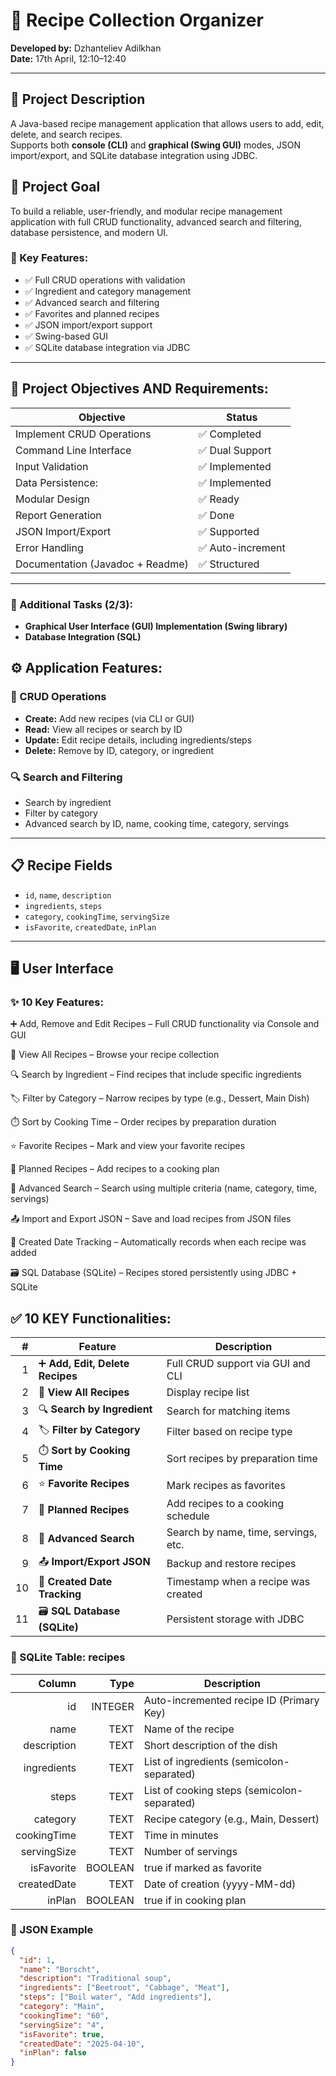 # 🍲 Recipe Collection Organizer

**Developed by:** Dzhanteliev Adilkhan  
**Date:** 17th April, 12:10–12:40  

---

## 📘 Project Description

A Java-based recipe management application that allows users to add, edit, delete, and search recipes.  
Supports both **console (CLI)** and **graphical (Swing GUI)** modes, JSON import/export, and SQLite database integration using JDBC.

## 🎯 Project Goal  
To build a reliable, user-friendly, and modular recipe management application with full CRUD functionality,
advanced search and filtering, database persistence, and modern UI.

### 🧾 Key Features:
- ✅ Full CRUD operations with validation
- ✅ Ingredient and category management
- ✅ Advanced search and filtering
- ✅ Favorites and planned recipes
- ✅ JSON import/export support
- ✅ Swing-based GUI
- ✅ SQLite database integration via JDBC

---

## 🎯 Project Objectives AND Requirements:

| Objective                        | Status            |
|----------------------------------|-------------------|
| Implement CRUD Operations        | ✅ Completed       |
| Command Line Interface           | ✅ Dual Support    |
| Input Validation                 | ✅ Implemented     |
| Data Persistence:                | ✅ Implemented     |
| Modular Design                   | ✅ Ready           |
| Report Generation                | ✅ Done            |
| JSON Import/Export               | ✅ Supported       |
| Error Handling                   | ✅ Auto-increment  |
| Documentation (Javadoc + Readme) | ✅ Structured      |

---
### 🧩 Additional Tasks (2/3):
- **Graphical User Interface (GUI) Implementation (Swing library)**
- **Database Integration (SQL)**


## ⚙️ Application Features:

### 🔄 CRUD Operations
- **Create:** Add new recipes (via CLI or GUI)
- **Read:** View all recipes or search by ID
- **Update:** Edit recipe details, including ingredients/steps
- **Delete:** Remove by ID, category, or ingredient

### 🔍 Search and Filtering
- Search by ingredient
- Filter by category
- Advanced search by ID, name, cooking time, category, servings

---

## 📋 Recipe Fields

- `id`, `name`, `description`
- `ingredients`, `steps`
- `category`, `cookingTime`, `servingSize`
- `isFavorite`, `createdDate`, `inPlan`

---

## 🖥️ User Interface

### ✨ 10 Key Features:

➕ Add, Remove and Edit Recipes – Full CRUD functionality via Console and GUI

📖 View All Recipes – Browse your recipe collection

🔍 Search by Ingredient – Find recipes that include specific ingredients

🏷️ Filter by Category – Narrow recipes by type (e.g., Dessert, Main Dish)

⏱️ Sort by Cooking Time – Order recipes by preparation duration

⭐ Favorite Recipes – Mark and view your favorite recipes

📅 Planned Recipes – Add recipes to a cooking plan

🧠 Advanced Search – Search using multiple criteria (name, category, time, servings)

📤 Import and Export JSON – Save and load recipes from JSON files

📆 Created Date Tracking – Automatically records when each recipe was added

🗃️ SQL Database (SQLite) – Recipes stored persistently using JDBC + SQLite


## ✅ 10 KEY Functionalities:

| # | Feature                          | Description |
|--:|----------------------------------|-------------|
| 1 | ➕ **Add, Edit, Delete Recipes** | Full CRUD support via GUI and CLI |
| 2 | 📖 **View All Recipes**          | Display recipe list |
| 3 | 🔍 **Search by Ingredient**      | Search for matching items |
| 4 | 🏷️ **Filter by Category**        | Filter based on recipe type |
| 5 | ⏱️ **Sort by Cooking Time**      | Sort recipes by preparation time |
| 6 | ⭐ **Favorite Recipes**          | Mark recipes as favorites |
| 7 | 📅 **Planned Recipes**           | Add recipes to a cooking schedule |
| 8 | 🧠 **Advanced Search**           | Search by name, time, servings, etc. |
| 9 | 📤 **Import/Export JSON**        | Backup and restore recipes |
|10 | 📆 **Created Date Tracking**     | Timestamp when a recipe was created |
|11 | 🗃️ **SQL Database (SQLite)**     | Persistent storage with JDBC |




### 📂 SQLite Table: recipes

| Column	       | Type	           | Description                                  |
|---------------:|----------------:|----------------------------------------------|
| id	           | INTEGER	       | Auto-incremented recipe ID (Primary Key)     |
| name	         | TEXT	           | Name of the recipe                           |
| description    | TEXT	           | Short description of the dish                |
| ingredients    | TEXT	           | List of ingredients (semicolon-separated)    |
| steps	         | TEXT	           | List of cooking steps (semicolon-separated)  |
| category	     | TEXT	           | Recipe category (e.g., Main, Dessert)        |
| cookingTime    | TEXT	           | Time in minutes                              |
| servingSize	   | TEXT	           | Number of servings                           |
| isFavorite	   | BOOLEAN	       | true if marked as favorite                   |
| createdDate	   | TEXT	           | Date of creation (yyyy-MM-dd)                |
| inPlan	       | BOOLEAN	       | true if in cooking plan                      |



### 📁 JSON Example
```json
{
  "id": 1,
  "name": "Borscht",
  "description": "Traditional soup",
  "ingredients": ["Beetroot", "Cabbage", "Meat"],
  "steps": ["Boil water", "Add ingredients"],
  "category": "Main",
  "cookingTime": "60",
  "servingSize": "4",
  "isFavorite": true,
  "createdDate": "2025-04-10",
  "inPlan": false
}




